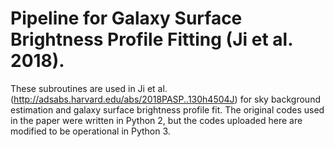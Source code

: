 # Pipeline for Galaxy Surface Brightness Profile Fitting (Ji et al. 2018).

These subroutines are used in Ji et al. (http://adsabs.harvard.edu/abs/2018PASP..130h4504J) for sky background estimation and galaxy surface brightness profile fit. The original codes used in the paper were written in Python 2, but the codes uploaded here are modified to be operational in Python 3.

